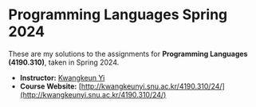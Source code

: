 # Programming Languages Spring 2024

These are my solutions to the assignments for **Programming Languages (4190.310)**, taken in Spring 2024.

- **Instructor:** [Kwangkeun Yi](http://kwangkeunyi.snu.ac.kr)
- **Course Website:** [http://kwangkeunyi.snu.ac.kr/4190.310/24/](http://kwangkeunyi.snu.ac.kr/4190.310/24/)
